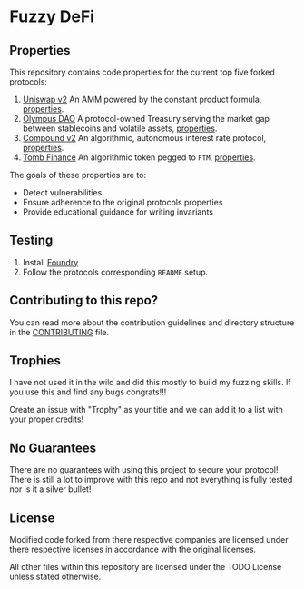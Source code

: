 # Fuzzy DeFi

## Properties
This repository contains code properties for the current top five forked protocols:
1. [Uniswap v2](/protocols/uniswap-v2/README.md) An AMM powered by the constant product formula, [properties](/PROPERTIES.md#L15).
2. [Olympus DAO](/protocols/olympus-v1/README.md) A protocol-owned Treasury serving the market gap between stablecoins and volatile assets, [properties](/PROPERTIES.md#L36).
3. [Compound v2](/protocols/compound-v2/README.md#L46) An algorithmic, autonomous interest rate protocol, [properties](/PROPERTIES.md#L).
4. [Tomb Finance](/protocols/tombfinance/README.md) An algorithmic token pegged to `FTM`, [properties](/PROPERTIES.md#L60).

The goals of these properties are to:
* Detect vulnerabilities
* Ensure adherence to the original protocols properties
* Provide educational guidance for writing invariants

## Testing
1. Install [Foundry](https://book.getfoundry.sh/getting-started/installation)
2. Follow the protocols corresponding `README` setup.

## Contributing to this repo?

You can read more about the contribution guidelines and directory structure in the [CONTRIBUTING](/CONTRIBUTING.md) file. 

## Trophies
I have not used it in the wild and did this mostly to build my fuzzing skills. If you use this and find any bugs congrats!!! 

Create an issue with "Trophy" as your title and we can add it to a list with your proper credits!

## No Guarantees
There are no guarantees with using this project to secure your protocol! There is still a lot to improve with this repo and not everything is fully tested nor is it a silver bullet!

## License
Modified code forked from there respective companies are licensed under there respective licenses in accordance with the original licenses.

All other files within this repository are licensed under the TODO License unless stated otherwise.